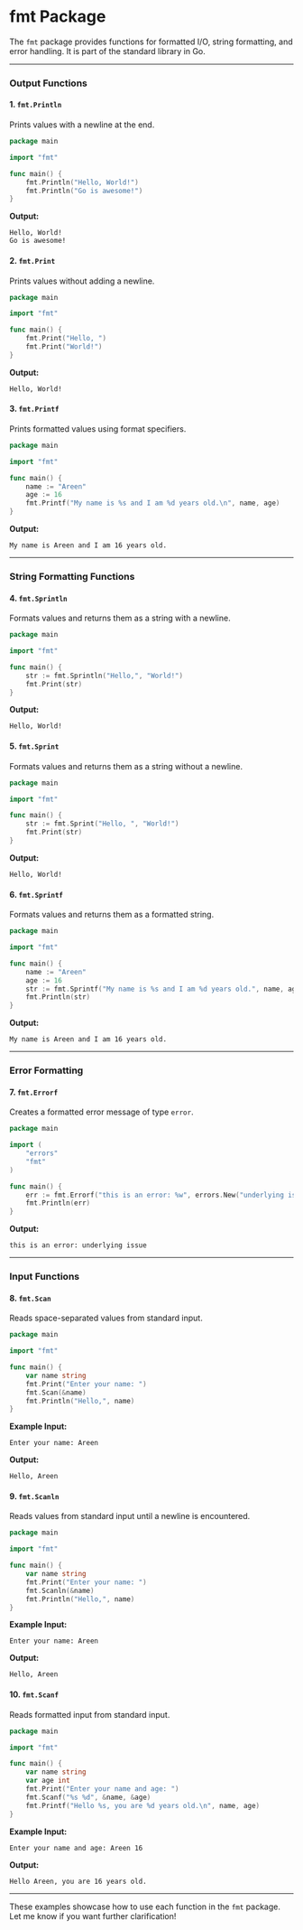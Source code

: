 # fmt Package

The `fmt` package provides functions for formatted I/O, string formatting, and error handling. It is part of the standard library in Go.

***

### **Output Functions**

#### **1. `fmt.Println`**

Prints values with a newline at the end.

```go
package main

import "fmt"

func main() {
    fmt.Println("Hello, World!")
    fmt.Println("Go is awesome!")
}
```

**Output:**

```
Hello, World!
Go is awesome!
```

#### **2. `fmt.Print`**

Prints values without adding a newline.

```go
package main

import "fmt"

func main() {
    fmt.Print("Hello, ")
    fmt.Print("World!")
}
```

**Output:**

```
Hello, World!
```

#### **3. `fmt.Printf`**

Prints formatted values using format specifiers.

```go
package main

import "fmt"

func main() {
    name := "Areen"
    age := 16
    fmt.Printf("My name is %s and I am %d years old.\n", name, age)
}
```

**Output:**

```
My name is Areen and I am 16 years old.
```

***

### **String Formatting Functions**

#### **4. `fmt.Sprintln`**

Formats values and returns them as a string with a newline.

```go
package main

import "fmt"

func main() {
    str := fmt.Sprintln("Hello,", "World!")
    fmt.Print(str)
}
```

**Output:**

```
Hello, World!
```

#### **5. `fmt.Sprint`**

Formats values and returns them as a string without a newline.

```go
package main

import "fmt"

func main() {
    str := fmt.Sprint("Hello, ", "World!")
    fmt.Print(str)
}
```

**Output:**

```
Hello, World!
```

#### **6. `fmt.Sprintf`**

Formats values and returns them as a formatted string.

```go
package main

import "fmt"

func main() {
    name := "Areen"
    age := 16
    str := fmt.Sprintf("My name is %s and I am %d years old.", name, age)
    fmt.Println(str)
}
```

**Output:**

```
My name is Areen and I am 16 years old.
```

***

### **Error Formatting**

#### **7. `fmt.Errorf`**

Creates a formatted error message of type `error`.

```go
package main

import (
    "errors"
    "fmt"
)

func main() {
    err := fmt.Errorf("this is an error: %w", errors.New("underlying issue"))
    fmt.Println(err)
}
```

**Output:**

```
this is an error: underlying issue
```

***

### **Input Functions**

#### **8. `fmt.Scan`**

Reads space-separated values from standard input.

```go
package main

import "fmt"

func main() {
    var name string
    fmt.Print("Enter your name: ")
    fmt.Scan(&name)
    fmt.Println("Hello,", name)
}
```

**Example Input:**

```
Enter your name: Areen
```

**Output:**

```
Hello, Areen
```

#### **9. `fmt.Scanln`**

Reads values from standard input until a newline is encountered.

```go
package main

import "fmt"

func main() {
    var name string
    fmt.Print("Enter your name: ")
    fmt.Scanln(&name)
    fmt.Println("Hello,", name)
}
```

**Example Input:**

```
Enter your name: Areen
```

**Output:**

```
Hello, Areen
```

#### **10. `fmt.Scanf`**

Reads formatted input from standard input.

```go
package main

import "fmt"

func main() {
    var name string
    var age int
    fmt.Print("Enter your name and age: ")
    fmt.Scanf("%s %d", &name, &age)
    fmt.Printf("Hello %s, you are %d years old.\n", name, age)
}
```

**Example Input:**

```
Enter your name and age: Areen 16
```

**Output:**

```
Hello Areen, you are 16 years old.
```

***

These examples showcase how to use each function in the `fmt` package. Let me know if you want further clarification!
